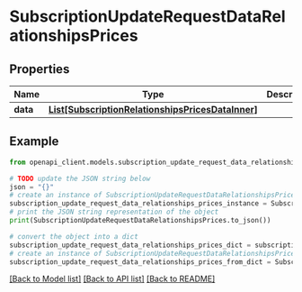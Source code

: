 # SubscriptionUpdateRequestDataRelationshipsPrices


## Properties

Name | Type | Description | Notes
------------ | ------------- | ------------- | -------------
**data** | [**List[SubscriptionRelationshipsPricesDataInner]**](SubscriptionRelationshipsPricesDataInner.md) |  | [optional] 

## Example

```python
from openapi_client.models.subscription_update_request_data_relationships_prices import SubscriptionUpdateRequestDataRelationshipsPrices

# TODO update the JSON string below
json = "{}"
# create an instance of SubscriptionUpdateRequestDataRelationshipsPrices from a JSON string
subscription_update_request_data_relationships_prices_instance = SubscriptionUpdateRequestDataRelationshipsPrices.from_json(json)
# print the JSON string representation of the object
print(SubscriptionUpdateRequestDataRelationshipsPrices.to_json())

# convert the object into a dict
subscription_update_request_data_relationships_prices_dict = subscription_update_request_data_relationships_prices_instance.to_dict()
# create an instance of SubscriptionUpdateRequestDataRelationshipsPrices from a dict
subscription_update_request_data_relationships_prices_from_dict = SubscriptionUpdateRequestDataRelationshipsPrices.from_dict(subscription_update_request_data_relationships_prices_dict)
```
[[Back to Model list]](../README.md#documentation-for-models) [[Back to API list]](../README.md#documentation-for-api-endpoints) [[Back to README]](../README.md)


